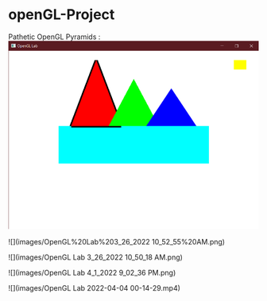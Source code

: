# openGL-Project
Pathetic OpenGL
Pyramids : 
![](images/miiky.png)


![](images/OpenGL%20Lab%203_26_2022 10_52_55%20AM.png)



![](images/OpenGL Lab 3_26_2022 10_50_18 AM.png)


![](images/OpenGL Lab 4_1_2022 9_02_36 PM.png)


![](images/OpenGL Lab 2022-04-04 00-14-29.mp4)
